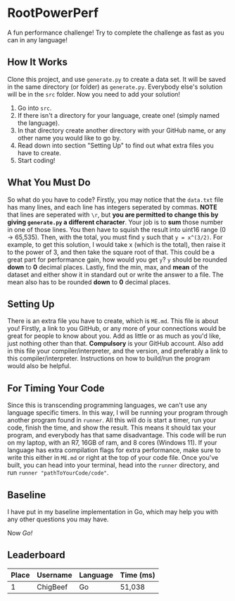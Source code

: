 # RootPowerPerf
A fun performance challenge! Try to complete the challenge as fast as you can in any language!

## How It Works
Clone this project, and use `generate.py` to create a data set. It will be saved in the same directory (or folder) as `generate.py`.
Everybody else's solution will be in the `src` folder.
Now you need to add your solution!

1. Go into `src`.
2. If there isn't a directory for your language, create one! (simply named the language).
3. In that directory create another directory with your GitHub name, or any other name you would like to go by.
4. Read down into section "Setting Up" to find out what extra files you have to create.
5. Start coding!

## What You Must Do
So what do you have to code?
Firstly, you may notice that the `data.txt` file has many lines, and each line has integers seperated by commas.
__NOTE__ that lines are seperated with `\r`, but __you are permitted to change this by giving `generate.py` a different character__.
Your job is to __sum__ those number in one of those lines.
You then have to squish the result into uint16 range (0 -> 65,535).
Then, with the total, you must find `y` such that `y = x^(3/2)`.
For example, to get this solution, I would take x (which is the total), then raise it to the power of 3, and then take the square root of that.
This could be a great part for performance gain, how would you get `y`?
`y` should be rounded __down__ to __0__ decimal places.
Lastly, find the min, max, and __mean__ of the dataset and either show it in standard out or write the answer to a file.
The mean also has to be rounded __down__ to __0__ decimal places.

## Setting Up
There is an extra file you have to create, which is `ME.md`.
This file is about you!
Firstly, a link to you GitHub, or any more of your connections would be great for people to know about you.
Add as little or as much as you'd like, just nothing other than that.
__Compulsory__ is your GitHub account.
Also add in this file your compiler/interpreter, and the version, and preferably a link to this compiler/interpreter.
Instructions on how to build/run the program would also be helpful.

## For Timing Your Code
Since this is transcending programming languages, we can't use any language specific timers.
In this way, I will be running your program through another program found in `runner`.
All this will do is start a timer, run your code, finish the time, and show the result.
This means it should tax your program, and everybody has that same disadvantage.
This code will be run on my laptop, with an R7, 16GB of ram, and 8 cores (Windows 11).
If your language has extra compilation flags for extra performance, make sure to write this either in `ME.md` or right at the top of your code file.
Once you've built, you can head into your terminal, head into the `runner` directory, and run `runner "pathToYourCode/code"`.

## Baseline
I have put in my baseline implementation in Go, which may help you with any other questions you may have.

Now _Go!_

## Leaderboard
| Place | Username | Language | Time (ms) |
| ----- | -------- | -------- | --------- |
| 1     | ChigBeef | Go       | 51,038    |